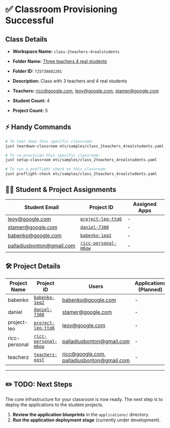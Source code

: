 # ✅ Classroom Provisioning Successful

## Class Details

- **Workspace Name:** `class-2teachers-4realstudents`
- **Folder Name:** [Three teachers 4 real students](https://console.cloud.google.com/cloud-resource-manager?folder=725738882201)
- **Folder ID:** `725738882201`
- **Description:** Class with 3 teachers and 4 real students

- **Teachers:** ricc@google.com, leoy@google.com, stamer@google.com
- **Student Count:** 4
- **Project Count:** 5

## ⚡ Handy Commands

```bash
# To tear down this specific classroom:
just teardown-classroom etc/samples/class_2teachers_4realstudents.yaml

# To re-provision this specific classroom:
just setup-classroom etc/samples/class_2teachers_4realstudents.yaml

# To run a preflight check on this classroom:
just preflight-check etc/samples/class_2teachers_4realstudents.yaml
```

## 🧑‍🎓 Student & Project Assignments

| Student Email | Project ID | Assigned Apps |
|---------------|------------|---------------|
| leoy@google.com | [`project-leo-ttq6`](https://console.cloud.google.com/home/dashboard?project=project-leo-ttq6) | - |
| stamer@google.com | [`daniel-7300`](https://console.cloud.google.com/home/dashboard?project=daniel-7300) | - |
| babenko@google.com | [`babenko-1eq2`](https://console.cloud.google.com/home/dashboard?project=babenko-1eq2) | - |
| palladiusbonton@gmail.com | [`ricc-personal-m6ow`](https://console.cloud.google.com/home/dashboard?project=ricc-personal-m6ow) | - |

## 🛠️ Project Details

| Project Name | Project ID | Users | Applications (Planned) |
|--------------|------------|-------|------------------------|
| babenko | [`babenko-1eq2`](https://console.cloud.google.com/iam-admin/iam?project=babenko-1eq2) | babenko@google.com | - |
| daniel | [`daniel-7300`](https://console.cloud.google.com/iam-admin/iam?project=daniel-7300) | stamer@google.com | - |
| project-leo | [`project-leo-ttq6`](https://console.cloud.google.com/iam-admin/iam?project=project-leo-ttq6) | leoy@google.com | - |
| ricc-personal | [`ricc-personal-m6ow`](https://console.cloud.google.com/iam-admin/iam?project=ricc-personal-m6ow) | palladiusbonton@gmail.com | - |
| teacherz | [`teacherz-oxst`](https://console.cloud.google.com/iam-admin/iam?project=teacherz-oxst) | ricc@google.com, palladiusbonton@gmail.com | - |

---

## ✏️ TODO: Next Steps

The core infrastructure for your classroom is now ready. The next step is to deploy the applications to the student projects.

1.  **Review the application blueprints** in the `applications/` directory.
2.  **Run the application deployment stage** (currently under development).
